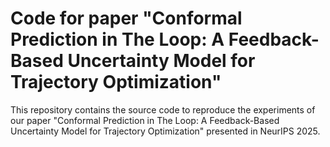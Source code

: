 # Code for paper "Conformal Prediction in The Loop: A Feedback-Based Uncertainty Model for Trajectory Optimization"
This repository contains the source code to reproduce the experiments of our paper "Conformal Prediction in The Loop: A Feedback-Based Uncertainty Model for Trajectory Optimization" presented in NeurIPS 2025.
